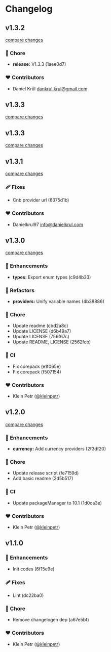 # Changelog


## v1.3.2

[compare changes](https://undefined/undefined/compare/v1.3.3...v1.3.2)

### 🏡 Chore

- **release:** V1.3.3 (1aee0d7)

### ❤️ Contributors

- Daniel Krůl <dankrul.krul@gmail.com>

## v1.3.3

[compare changes](https://undefined/undefined/compare/v1.3.3...v1.3.3)

## v1.3.3

[compare changes](https://undefined/undefined/compare/v1.3.1...v1.3.3)

## v1.3.1

[compare changes](https://undefined/undefined/compare/v1.3.0...v1.3.1)

### 🩹 Fixes

- Cnb provider url (6375d1b)

### ❤️ Contributors

- Danielkrul97 <info@danielkrul.com>

## v1.3.0

[compare changes](https://undefined/undefined/compare/v1.2.0...v1.3.0)

### 🚀 Enhancements

- **types:** Export enum types (c9d4b33)

### 💅 Refactors

- **providers:** Unify variable names (4b38886)

### 🏡 Chore

- Update readme (cbd2a8c)
- Update LICENSE (d6b49a7)
- Update LICENSE (756f67c)
- Update README, LICENSE (2562fcb)

### 🤖 CI

- Fix corepack (e1f065e)
- Fix corepack (f507154)

### ❤️ Contributors

- Klein Petr ([@kleinpetr](https://github.com/kleinpetr))

## v1.2.0

[compare changes](https://undefined/undefined/compare/v1.1.0...v1.2.0)

### 🚀 Enhancements

- **currency:** Add currency providers (2f3df20)

### 🏡 Chore

- Update release script (fe7159d)
- Add basic readme (2d5b517)

### 🤖 CI

- Update packageManager to 10.1 (1d0ca3e)

### ❤️ Contributors

- Klein Petr ([@kleinpetr](https://github.com/kleinpetr))

## v1.1.0


### 🚀 Enhancements

- Init codes (6f15e9e)

### 🩹 Fixes

- Lint (dc22ba0)

### 🏡 Chore

- Remove changelogen dep (a67e5bf)

### ❤️ Contributors

- Klein Petr ([@kleinpetr](https://github.com/kleinpetr))


